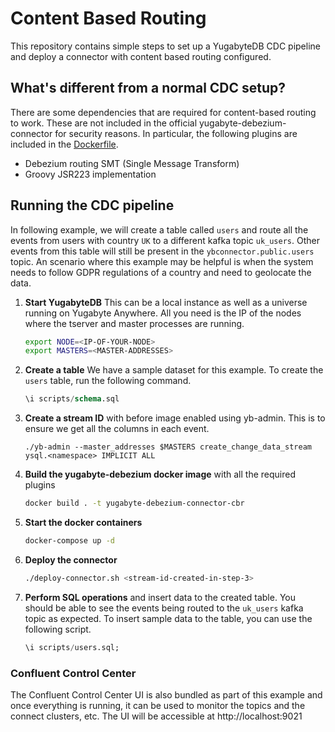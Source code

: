 # Content Based Routing

This repository contains simple steps to set up a YugabyteDB CDC pipeline and deploy a connector with content based routing configured.

## What's different from a normal CDC setup?
There are some dependencies that are required for content-based routing to work. These are not included in the official yugabyte-debezium-connector for security reasons. In particular, the following plugins are included in the [Dockerfile](./Dockerfile).

- Debezium routing SMT (Single Message Transform)
- Groovy JSR223 implementation

## Running the CDC pipeline
In following example, we will create a table called `users` and route all the events from users with country `UK` to a different kafka topic `uk_users`. Other events from this table will still be present in the `ybconnector.public.users` topic. An scenario where this example may be helpful is when the system needs to follow GDPR regulations of a country and need to geolocate the data.

1. **Start YugabyteDB**
    This can be a local instance as well as a universe running on Yugabyte Anywhere. All you need is the IP of the nodes where the tserver and master processes are running.
    ```sh
    export NODE=<IP-OF-YOUR-NODE>
    export MASTERS=<MASTER-ADDRESSES>
    ```
  
2. **Create a table**
    We have a sample dataset for this example. To create the `users` table, run the following command.
    ```sql
    \i scripts/schema.sql
    ```
  
3. **Create a stream ID** with before image enabled using yb-admin. This is to ensure we get all the columns in each event.
    ```
    ./yb-admin --master_addresses $MASTERS create_change_data_stream ysql.<namespace> IMPLICIT ALL
    ```

4. **Build the yugabyte-debezium docker image** with all the required plugins
    ```sh
    docker build . -t yugabyte-debezium-connector-cbr
    ```
  
5. **Start the docker containers**

    ```sh
    docker-compose up -d
    ```
  
6. **Deploy the connector**

    ```sh
    ./deploy-connector.sh <stream-id-created-in-step-3>
    ```
  
7. **Perform SQL operations** and insert data to the created table. You should be able to see the events being routed to the `uk_users` kafka topic as expected. 
    To insert sample data to the table, you can use the following script.
    ```sql
    \i scripts/users.sql;
    ```

### Confluent Control Center

The Confluent Control Center UI is also bundled as part of this example and once everything is running, it can be used to monitor the topics and the connect clusters, etc. The UI will be accessible at http://localhost:9021
